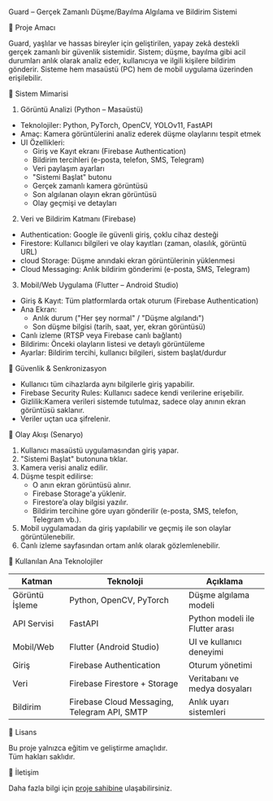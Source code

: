 Guard – Gerçek Zamanlı Düşme/Bayılma Algılama ve Bildirim Sistemi

🧠 Proje Amacı

Guard, yaşlılar ve hassas bireyler için geliştirilen, yapay zekâ destekli gerçek zamanlı bir güvenlik sistemidir. Sistem; düşme, bayılma gibi acil durumları anlık olarak analiz eder, kullanıcıya ve ilgili kişilere bildirim gönderir. Sisteme hem masaüstü (PC) hem de mobil uygulama üzerinden erişilebilir.


🧩 Sistem Mimarisi

1. Görüntü Analizi (Python – Masaüstü)

- Teknolojiler: Python, PyTorch, OpenCV, YOLOv11, FastAPI
- Amaç: Kamera görüntülerini analiz ederek düşme olaylarını tespit etmek
- UI Özellikleri:
  - Giriş ve Kayıt ekranı (Firebase Authentication)
  - Bildirim tercihleri (e-posta, telefon, SMS, Telegram)
  - Veri paylaşım ayarları
  - "Sistemi Başlat" butonu
  - Gerçek zamanlı kamera görüntüsü
  - Son algılanan olayın ekran görüntüsü
  - Olay geçmişi ve detayları

2. Veri ve Bildirim Katmanı (Firebase)

- Authentication: Google ile güvenli giriş, çoklu cihaz desteği
- Firestore: Kullanıcı bilgileri ve olay kayıtları (zaman, olasılık, görüntü URL)
- cloud Storage: Düşme anındaki ekran görüntülerinin yüklenmesi
- Cloud Messaging: Anlık bildirim gönderimi (e-posta, SMS, Telegram)

3. Mobil/Web Uygulama (Flutter – Android Studio)

- Giriş & Kayıt: Tüm platformlarda ortak oturum (Firebase Authentication)
- Ana Ekran:
  - Anlık durum ("Her şey normal" / "Düşme algılandı")
  - Son düşme bilgisi (tarih, saat, yer, ekran görüntüsü)
- Canlı izleme (RTSP veya Firebase canlı bağlantı)
- Bildirimı: Önceki olayların listesi ve detaylı görüntüleme
- Ayarlar: Bildirim tercihi, kullanıcı bilgileri, sistem başlat/durdur



🔐 Güvenlik & Senkronizasyon

- Kullanıcı tüm cihazlarda aynı bilgilerle giriş yapabilir.
- Firebase Security Rules: Kullanıcı sadece kendi verilerine erişebilir.
- Gizlilik:Kamera verileri sistemde tutulmaz, sadece olay anının ekran görüntüsü saklanır.
- Veriler uçtan uca şifrelenir.



🚨 Olay Akışı (Senaryo)

1. Kullanıcı masaüstü uygulamasından giriş yapar.
2. "Sistemi Başlat" butonuna tıklar.
3. Kamera verisi analiz edilir.
4. Düşme tespit edilirse:
    - O anın ekran görüntüsü alınır.
    - Firebase Storage'a yüklenir.
    - Firestore’a olay bilgisi yazılır.
    - Bildirim tercihine göre uyarı gönderilir (e-posta, SMS, telefon, Telegram vb.).
5. Mobil uygulamadan da giriş yapılabilir ve geçmiş ile son olaylar görüntülenebilir.
6. Canlı izleme sayfasından ortam anlık olarak gözlemlenebilir.


🔧 Kullanılan Ana Teknolojiler

| Katman           | Teknoloji                               | Açıklama                        |
|------------------|----------------------------------------|---------------------------------|
| Görüntü İşleme   | Python, OpenCV, PyTorch                | Düşme algılama modeli           |
| API Servisi      | FastAPI                                | Python modeli ile Flutter arası |
| Mobil/Web        | Flutter (Android Studio)               | UI ve kullanıcı deneyimi        |
| Giriş            | Firebase Authentication                | Oturum yönetimi                 |
| Veri             | Firebase Firestore + Storage           | Veritabanı ve medya dosyaları   |
| Bildirim         | Firebase Cloud Messaging, Telegram API, SMTP | Anlık uyarı sistemleri    |



📄 Lisans

Bu proje yalnızca eğitim ve geliştirme amaçlıdır.  
Tüm hakları saklıdır.  



 💬 İletişim

Daha fazla bilgi için [proje sahibine](mehmetkarataslar@gmail.com) ulaşabilirsiniz.
